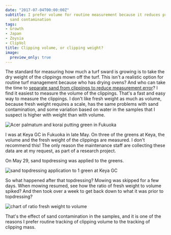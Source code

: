```yaml
---
date: "2017-07-04T00:00:00Z"
subtitle: I prefer volume for routine measurement because it reduces problems with
  sand contamination
tags:
- Growth
- Japan
- Zoysia
- ClipVol
title: Clipping volume, or clipping weight?
image:
  preview_only: true
---
```


The standard for measuring how much a turf sward is growing is to take the dry weight of the clippings mown off the turf. This isn't a realistic option for routine turf management because who has drying ovens? And who can take the time to [separate sand from clippings to reduce measurement error](https://dl.sciencesocieties.org/publications/cs/abstracts/51/3/1268)? I find it easiest to measure the volume of the clippings. That's a fast and easy way to measure the clippings. I don't like fresh weight as much as volume, because fresh weight requires a scale, has the same problems with sand contamination, and some variation based on water in the samples that I suspect is higher with weight than with volume.

![*Acer palmatum* and korai putting green in Fukuoka](keya_8_maple.jpg)

I was at Keya GC in Fukuoka in late May. On three of the greens at Keya, the volume and the fresh weight of the clippings are measured. I don't recommend this! The only reason the maintenance staff are collecting these data are at my request, as part of a research project.

On May 29, sand topdressing was applied to the greens.

![sand topdressing application to 1 green at Keya GC](keya_1_topdress.jpg)

So what happened after that topdressing? Mowing was skipped for a few days. When mowing resumed, see how the ratio of fresh weight to volume spiked? And then took over a week to get back down to what it was prior to topdressing? 

![chart of ratio fresh weight to volume](ratioChart.svg)

That's the effect of sand contamination in the samples, and it is one of the reasons I prefer routine tracking of clipping volume to the tracking of clipping mass.



